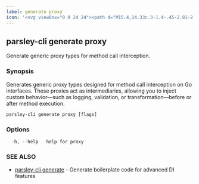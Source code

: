 ```yaml
---
label: generate proxy
icon: '<svg viewBox="0 0 24 24"><path d="M15.4,14.33c.3-1.4-.45-2.81-2.39-3.13l.61-2.88c.87.21,1.17.7,1.19.73,0,0,0-.01,0-.01l1.62-1.04c-.04-.07-.25-.44-.76-.81-.46-.33-1.03-.54-1.67-.65l.08-.36c.1-.48-.21-.87-.69-.87s-.96.39-1.06.87l-.08.36c-2.08.32-3.42,1.73-3.72,3.13s.45,2.81,2.39,3.13l-.61,2.85c-.81-.25-1.25-.78-1.26-.79h0s-1.5,1.24-1.5,1.24c.04.05.84,1.05,2.37,1.34l-.08.37c-.1.48.21.87.69.87s.96-.39,1.06-.87l.08-.36c2.08-.32,3.42-1.73,3.72-3.13ZM10.28,9.67c.12-.55.65-1.12,1.6-1.35l-.58,2.71c-.84-.23-1.14-.81-1.02-1.35ZM12.06,15.68l.58-2.71c.32.09.58.23.76.42.24.25.33.59.26.94-.12.55-.65,1.12-1.6,1.35Z" /></svg>'
---
```

## parsley-cli generate proxy

Generate generic proxy types for method call interception.

### Synopsis

Generates generic proxy types designed for method call interception on Go interfaces. These proxies act as intermediaries, allowing you to inject custom behavior—such as logging, validation, or transformation—before or after method execution.

```
parsley-cli generate proxy [flags]
```

### Options

```
  -h, --help   help for proxy
```

### SEE ALSO

* [parsley-cli generate](./index.md)	 - Generate boilerplate code for advanced DI features

